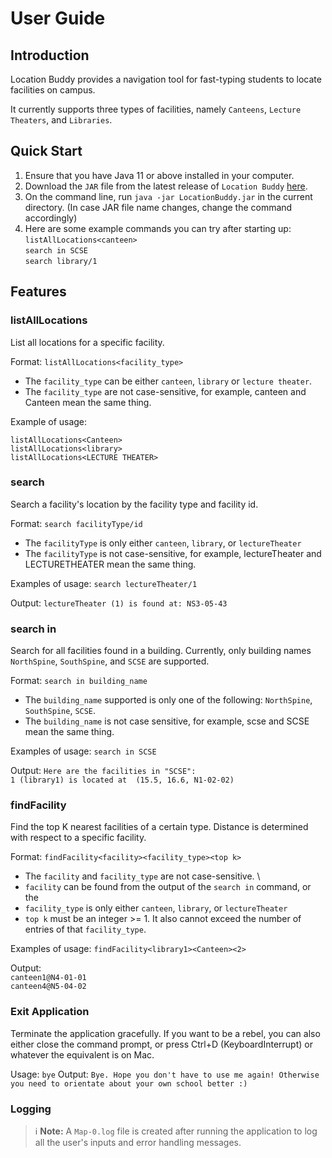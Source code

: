 # User Guide

## Introduction

Location Buddy provides a navigation tool for fast-typing students to locate facilities on campus.

It currently supports three types of facilities, namely `Canteens`, `Lecture Theaters`, and
`Libraries`.

## Quick Start

1. Ensure that you have Java 11 or above installed in your computer.
2. Download the `JAR` file from the latest release of `Location Buddy` [here](https://github.com/AY2021S2-CS2113-T10-2/tp/tags).
3. On the command line, run `java -jar LocationBuddy.jar` in the current directory. 
   (In case JAR file name changes, change the command accordingly)
4. Here are some example commands you can try after starting up:\
   `listAllLocations<canteen>`\
   `search in SCSE`\
   `search library/1`

## Features 

### listAllLocations
List all locations for a specific facility.

Format: `listAllLocations<facility_type>`

* The `facility_type` can be either `canteen`, `library` or `lecture theater`.
* The `facility_type` are not case-sensitive, for example, canteen and Canteen mean the same thing. 

Example of usage: 

`listAllLocations<Canteen>`\
`listAllLocations<library>`\
`listAllLocations<LECTURE THEATER>`

### search
Search a facility's location by the facility type and facility id.

Format: `search facilityType/id`

* The `facilityType` is only either `canteen`, `library`, or `lectureTheater`
* The `facilityType` is not case-sensitive, for example, lectureTheater and LECTURETHEATER 
  mean the same thing.

Examples of usage:
`search lectureTheater/1`

Output:
`lectureTheater (1) is found at: NS3-05-43`

### search in
Search for all facilities found in a building. Currently, only building names 
`NorthSpine`, `SouthSpine`, and `SCSE` are supported.

Format: `search in building_name`

* The `building_name` supported is only one of the following: `NorthSpine`, `SouthSpine`, `SCSE`.
* The `building_name` is not case sensitive, for example, scse and SCSE mean the same thing.

Examples of usage:
`search in SCSE`

Output:
`Here are the facilities in "SCSE":`\
`1 (library1) is located at  (15.5, 16.6, N1-02-02)`

### findFacility
Find the top K nearest facilities of a certain type. Distance is determined with respect to a specific facility.
  
Format: `findFacility<facility><facility_type><top k>`

* The `facility` and `facility_type` are not case-sensitive. \
* `facility` can be found from the output of the `search in` command, or the
* `facility_type` is only either `canteen`, `library`, or `lectureTheater`
* `top k` must be an integer >= 1. It also cannot exceed the number of entries of that `facility_type`.

Examples of usage:
`findFacility<library1><Canteen><2>`

Output:\
`canteen1@N4-01-01`\
`canteen4@N5-04-02`

### Exit Application
Terminate the application gracefully. If you want to be a rebel, you can also either close the command prompt,
or press Ctrl+D (KeyboardInterrupt) or whatever the equivalent is on Mac.

Usage: `bye`
Output: `Bye. Hope you don't have to use me again! Otherwise you need to orientate about your own school better :)`

### Logging
> ℹ️ **Note:** A `Map-0.log` file is created after running the application to log all the user's inputs and error
> handling messages. 
